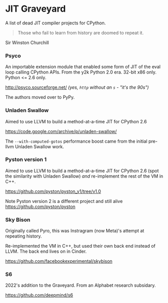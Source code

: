 # JIT Graveyard
A list of dead JIT compiler projects for CPython.

> Those who fail to learn from history are doomed to repeat it.

  Sir Winston Churchill

### Psyco

An importable extension module that enabled some form of JIT of the eval loop calling
CPython APIs. From the y2k Python 2.0 era. 32-bit x86 only. Python <= 2.6 only.

http://psyco.sourceforge.net/ _(yes, `http` without an `s` - "it's the 90s")_

The authors moved over to PyPy.

### Unladen Swallow

Aimed to use LLVM to build a method-at-a-time JIT for CPython 2.6

https://code.google.com/archive/p/unladen-swallow/

The `--with-computed-gotos` performance boost came from the initial pre-llvm Unladen Swallow work.

### Pyston version 1

Aimed to use LLVM to build a method-at-a-time JIT for CPython 2.6 (spot the similarity with Unladen Swallow)
*and* re-implement the rest of the VM in C++.

https://github.com/pyston/pyston_v1/tree/v1.0

Note Pyston version 2 is a different project and still alive
https://github.com/pyston/pyston

### Sky Bison

Originally called Pyro, this was Instragram (now Meta)'s attempt at repeating history.

Re-implemented the VM in C++, but used their own back end instead of LLVM.
The back end lives on in Cinder.

https://github.com/facebookexperimental/skybison

### S6

2022's addition to the Graveyard. From an Alphabet research subsidary.

https://github.com/deepmind/s6


